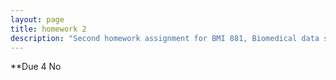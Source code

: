 ```yaml
---
layout: page
title: homework 2
description: "Second homework assignment for BMI 881, Biomedical data science scholarly literature, on calculating positive predictive value"
---
```


**Due 4 No